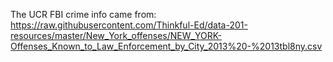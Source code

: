 The UCR FBI crime info came from:
https://raw.githubusercontent.com/Thinkful-Ed/data-201-resources/master/New_York_offenses/NEW_YORK-Offenses_Known_to_Law_Enforcement_by_City_2013%20-%2013tbl8ny.csv
